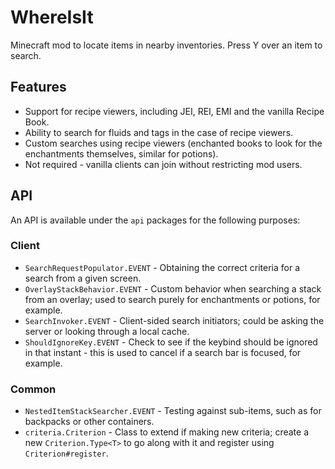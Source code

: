 # WhereIsIt

Minecraft mod to locate items in nearby inventories. Press Y over an item to search.

## Features

- Support for recipe viewers, including JEI, REI, EMI and the vanilla Recipe Book.
- Ability to search for fluids and tags in the case of recipe viewers.
- Custom searches using recipe viewers (enchanted books to look for the enchantments themselves, similar for potions).
- Not required - vanilla clients can join without restricting mod users.

## API

An API is available under the `api` packages for the following purposes:

### Client

- `SearchRequestPopulator.EVENT` - Obtaining the correct criteria for a search from a given screen.
- `OverlayStackBehavior.EVENT` - Custom behavior when searching a stack from an overlay; used to
  search purely for enchantments or potions, for example.
- `SearchInvoker.EVENT` - Client-sided search initiators; could be asking the server or looking through a local cache.
- `ShouldIgnoreKey.EVENT` - Check to see if the keybind should be ignored in that instant - this is used to cancel if
  a search bar is focused, for example.

### Common

- `NestedItemStackSearcher.EVENT` - Testing against sub-items, such as for backpacks or other containers.
- `criteria.Criterion` - Class to extend if making new criteria; create a new `Criterion.Type<T>` to go along with it
  and register using `Criterion#register`.